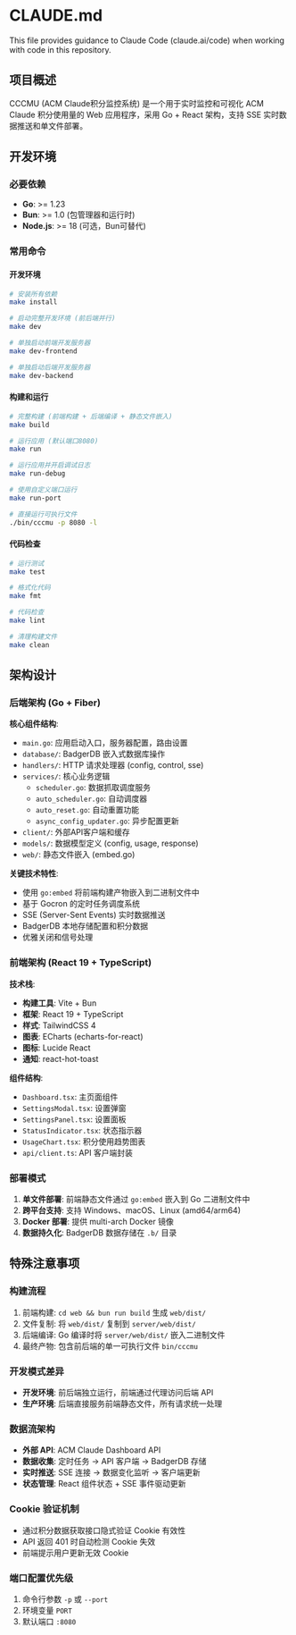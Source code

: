# CLAUDE.md

This file provides guidance to Claude Code (claude.ai/code) when working with code in this repository.

## 项目概述

CCCMU (ACM Claude积分监控系统) 是一个用于实时监控和可视化 ACM Claude 积分使用量的 Web 应用程序，采用 Go + React 架构，支持 SSE 实时数据推送和单文件部署。

## 开发环境

### 必要依赖
- **Go**: >= 1.23
- **Bun**: >= 1.0 (包管理器和运行时)
- **Node.js**: >= 18 (可选，Bun可替代)

### 常用命令

#### 开发环境
```bash
# 安装所有依赖
make install

# 启动完整开发环境 (前后端并行)
make dev

# 单独启动前端开发服务器
make dev-frontend

# 单独启动后端开发服务器  
make dev-backend
```

#### 构建和运行
```bash
# 完整构建 (前端构建 + 后端编译 + 静态文件嵌入)
make build

# 运行应用 (默认端口8080)
make run

# 运行应用并开启调试日志
make run-debug

# 使用自定义端口运行
make run-port

# 直接运行可执行文件
./bin/cccmu -p 8080 -l
```

#### 代码检查
```bash
# 运行测试
make test

# 格式化代码
make fmt

# 代码检查
make lint

# 清理构建文件
make clean
```

## 架构设计

### 后端架构 (Go + Fiber)

**核心组件结构**:
- `main.go`: 应用启动入口，服务器配置，路由设置
- `database/`: BadgerDB 嵌入式数据库操作
- `handlers/`: HTTP 请求处理器 (config, control, sse)
- `services/`: 核心业务逻辑
  - `scheduler.go`: 数据抓取调度服务
  - `auto_scheduler.go`: 自动调度器
  - `auto_reset.go`: 自动重置功能  
  - `async_config_updater.go`: 异步配置更新
- `client/`: 外部API客户端和缓存
- `models/`: 数据模型定义 (config, usage, response)
- `web/`: 静态文件嵌入 (embed.go)

**关键技术特性**:
- 使用 `go:embed` 将前端构建产物嵌入到二进制文件中
- 基于 Gocron 的定时任务调度系统
- SSE (Server-Sent Events) 实时数据推送
- BadgerDB 本地存储配置和积分数据
- 优雅关闭和信号处理

### 前端架构 (React 19 + TypeScript)

**技术栈**:
- **构建工具**: Vite + Bun
- **框架**: React 19 + TypeScript 
- **样式**: TailwindCSS 4
- **图表**: ECharts (echarts-for-react)
- **图标**: Lucide React
- **通知**: react-hot-toast

**组件结构**:
- `Dashboard.tsx`: 主页面组件
- `SettingsModal.tsx`: 设置弹窗 
- `SettingsPanel.tsx`: 设置面板
- `StatusIndicator.tsx`: 状态指示器
- `UsageChart.tsx`: 积分使用趋势图表
- `api/client.ts`: API 客户端封装

### 部署模式

1. **单文件部署**: 前端静态文件通过 `go:embed` 嵌入到 Go 二进制文件中
2. **跨平台支持**: 支持 Windows、macOS、Linux (amd64/arm64)
3. **Docker 部署**: 提供 multi-arch Docker 镜像
4. **数据持久化**: BadgerDB 数据存储在 `.b/` 目录

## 特殊注意事项

### 构建流程
1. 前端构建: `cd web && bun run build` 生成 `web/dist/`
2. 文件复制: 将 `web/dist/` 复制到 `server/web/dist/`  
3. 后端编译: Go 编译时将 `server/web/dist/` 嵌入二进制文件
4. 最终产物: 包含前后端的单一可执行文件 `bin/cccmu`

### 开发模式差异
- **开发环境**: 前后端独立运行，前端通过代理访问后端 API
- **生产环境**: 后端直接服务前端静态文件，所有请求统一处理

### 数据流架构
- **外部 API**: ACM Claude Dashboard API
- **数据收集**: 定时任务 -> API 客户端 -> BadgerDB 存储
- **实时推送**: SSE 连接 -> 数据变化监听 -> 客户端更新
- **状态管理**: React 组件状态 + SSE 事件驱动更新

### Cookie 验证机制
- 通过积分数据获取接口隐式验证 Cookie 有效性
- API 返回 401 时自动检测 Cookie 失效
- 前端提示用户更新无效 Cookie

### 端口配置优先级
1. 命令行参数 `-p` 或 `--port`
2. 环境变量 `PORT`
3. 默认端口 `:8080`